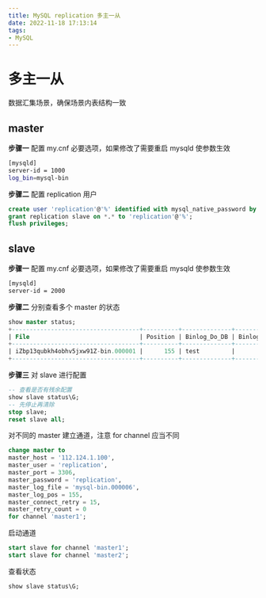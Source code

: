 ```yaml
---
title: MySQL replication 多主一从
date: 2022-11-18 17:13:14
tags:
- MySQL
---
```


# 多主一从
数据汇集场景，确保场景内表结构一致

## master
**步骤一** 配置 my.cnf 必要选项，如果修改了需要重启 mysqld 使参数生效
```bash
[mysqld]
server-id = 1000
log_bin=mysql-bin
```

**步骤二** 配置 replication 用户
```sql
create user 'replication'@'%' identified with mysql_native_password by 'replication';
grant replication slave on *.* to 'replication'@'%';
flush privileges;
```

## slave
**步骤一** 配置 my.cnf 必要选项，如果修改了需要重启 mysqld 使参数生效
```bash
[mysqld]
server-id = 2000
```

**步骤二** 分别查看多个 master 的状态
```sql
show master status;
+------------------------------------+----------+--------------+------------------+-------------------+
| File                               | Position | Binlog_Do_DB | Binlog_Ignore_DB | Executed_Gtid_Set |
+------------------------------------+----------+--------------+------------------+-------------------+
| iZbp13qubkh4obhv5jxw91Z-bin.000001 |      155 | test         |                  |                   |
+------------------------------------+----------+--------------+------------------+-------------------+
```

**步骤三** 对 slave 进行配置
```sql
-- 查看是否有残余配置
show slave status\G;
-- 先停止再清除
stop slave;
reset slave all;
```
对不同的 master 建立通道，注意 for channel 应当不同
```sql
change master to
master_host = '112.124.1.100',
master_user = 'replication',
master_port = 3306,
master_password = 'replication',
master_log_file = 'mysql-bin.000006',
master_log_pos = 155,
master_connect_retry = 15,
master_retry_count = 0
for channel 'master1';
```
启动通道
```sql
start slave for channel 'master1';
start slave for channel 'master2';
```
查看状态
```sql
show slave status\G;
```
